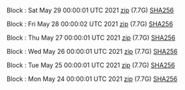 Block [](https://insight.dash.org/insight/block/): Sat May 29 00:00:01 UTC 2021 [zip](https://dash-bootstrap.ams3.digitaloceanspaces.com/mainnet/2021-05-29/bootstrap.dat.zip) (7.7G) [SHA256](https://dash-bootstrap.ams3.digitaloceanspaces.com/mainnet/2021-05-29/sha256.txt)

Block [](https://insight.dash.org/insight/block/): Fri May 28 00:00:02 UTC 2021 [zip](https://dash-bootstrap.ams3.digitaloceanspaces.com/mainnet/2021-05-28/bootstrap.dat.zip) (7.7G) [SHA256](https://dash-bootstrap.ams3.digitaloceanspaces.com/mainnet/2021-05-28/sha256.txt)

Block [](https://insight.dash.org/insight/block/): Thu May 27 00:00:01 UTC 2021 [zip](https://dash-bootstrap.ams3.digitaloceanspaces.com/mainnet/2021-05-27/bootstrap.dat.zip) (7.7G) [SHA256](https://dash-bootstrap.ams3.digitaloceanspaces.com/mainnet/2021-05-27/sha256.txt)

Block [](https://insight.dash.org/insight/block/): Wed May 26 00:00:01 UTC 2021 [zip](https://dash-bootstrap.ams3.digitaloceanspaces.com/mainnet/2021-05-26/bootstrap.dat.zip) (7.7G) [SHA256](https://dash-bootstrap.ams3.digitaloceanspaces.com/mainnet/2021-05-26/sha256.txt)

Block [](https://insight.dash.org/insight/block/): Tue May 25 00:00:01 UTC 2021 [zip](https://dash-bootstrap.ams3.digitaloceanspaces.com/mainnet/2021-05-25/bootstrap.dat.zip) (7.7G) [SHA256](https://dash-bootstrap.ams3.digitaloceanspaces.com/mainnet/2021-05-25/sha256.txt)

Block [](https://insight.dash.org/insight/block/): Mon May 24 00:00:01 UTC 2021 [zip](https://dash-bootstrap.ams3.digitaloceanspaces.com/mainnet/2021-05-24/bootstrap.dat.zip) (7.7G) [SHA256](https://dash-bootstrap.ams3.digitaloceanspaces.com/mainnet/2021-05-24/sha256.txt)
